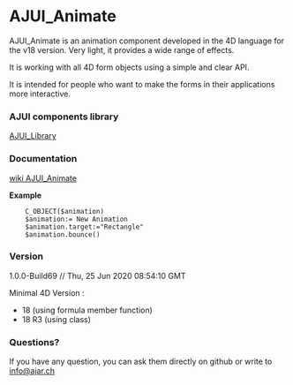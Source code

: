 # AJUI_Animate

AJUI_Animate is an animation component developed in the 4D language for the v18 version. Very light, it provides a wide range of effects.

It is working with all 4D form objects using a simple and clear API.

It is intended for people who want to make the forms in their applications more interactive.

### AJUI components library

[AJUI_Library](https://github.com/AJARProject/AJUI_Library)

### Documentation

[wiki AJUI_Animate](https://github.com/AJARProject/AJUI_Animate/wiki)

**Example**

```4d
    C_OBJECT($animation)
    $animation:= New Animation
    $animation.target:="Rectangle"
    $animation.bounce()
```

### Version

1.0.0-Build69  // Thu, 25 Jun 2020 08:54:10 GMT

Minimal 4D Version : 
 - 18 (using formula member function)
 - 18 R3 (using class)


### Questions?

If you have any question, you can ask them directly on github or write to info@ajar.ch

